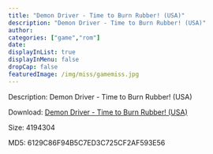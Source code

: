 ```yaml
---
title: "Demon Driver - Time to Burn Rubber! (USA)"
description: "Demon Driver - Time to Burn Rubber! (USA)"
author: 
categories: ["game","rom"]
date: 
displayInList: true
displayInMenu: false
dropCap: false
featuredImage: /img/miss/gamemiss.jpg
---
```


Description: Demon Driver - Time to Burn Rubber! (USA)

Download: <a style="text-decoration:underline;" href="https://mega.nz/#!uaZQyKRJ!RH4JNvuQaoWmSZiNGpoUdb07jKXu6jb3BbRbqDv-r2I" target = "_blank" rel = "nofollow" > Demon Driver - Time to Burn Rubber! (USA)</a>

Size: 4194304

MD5: 6129C86F94B5C7ED3C725CF2AF593E56

